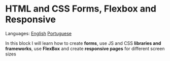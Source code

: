 # HTML and CSS Forms, Flexbox and Responsive

Languages: [English](https://github.com/mayusatori/trybe-exercises/blob/main/exercises/B6/README.en.md#html-and-css-forms-flexbox-and-responsive) [Portuguese](https://github.com/mayusatori/trybe-exercises/tree/main/exercises/B6#html-e-css-forms-flexbox-e-responsivo)

In this block I will learn how to create **forms**, use JS and CSS **libraries and frameworks**, use **FlexBox** and create **responsive pages** for different screen sizes 
